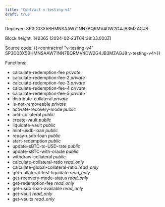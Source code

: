 ```yaml
---
title: "Contract v-testing-v4"
draft: true
---
```

Deployer: SP3D03X5BHMNSAAW71NN7BQRMV4DW2G4JB3MZAGJ8


 



Block height: 140365 (2024-02-23T04:38:33.000Z)

Source code: {{<contractref "v-testing-v4" SP3D03X5BHMNSAAW71NN7BQRMV4DW2G4JB3MZAGJ8 v-testing-v4>}}

Functions:

* calculate-redemption-fee _private_
* calculate-redemption-fee-2 _private_
* calculate-redemption-fee-3 _private_
* calculate-redemption-fee-4 _private_
* calculate-redemption-fee-5 _private_
* distribute-collateral _private_
* is-not-removeable _private_
* activate-recovery-mode _public_
* add-collateral _public_
* create-vault _public_
* liquidate-vault _public_
* mint-usdb-loan _public_
* repay-usdb-loan _public_
* start-redemption _public_
* update-sBTC-to-USD-rate _public_
* update-sBTC-with-oracle _public_
* withdraw-collateral _public_
* calculate-collateral-ratio _read_only_
* calculate-global-collateral-ratio _read_only_
* get-collateral-test-liquidate _read_only_
* get-recovery-mode-status _read_only_
* get-redemption-fee _read_only_
* get-usdb-loan-available _read_only_
* get-vault _read_only_
* get-vaults _read_only_
